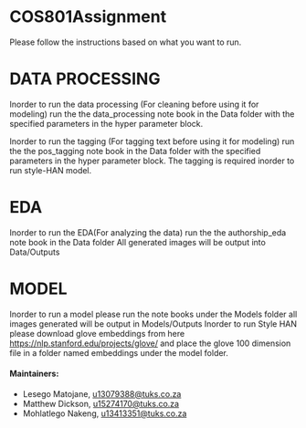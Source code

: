 # COS801Assignment
Please follow the instructions based on what you want to run.

# DATA PROCESSING
Inorder to run the data processing (For cleaning before using it for modeling) run the the data_processing note book in the Data folder
with the specified parameters in the hyper parameter block.

Inorder to run the tagging (For tagging text before using it for modeling) run the the pos_tagging note book in the Data folder
with the specified parameters in the hyper parameter block. The tagging is required inorder to run style-HAN model.

# EDA
Inorder to run the EDA(For analyzing the data) run the the authorship_eda note book in the Data folder
All generated images will be output into Data/Outputs

# MODEL
Inorder to run a model please run the note books under the Models folder all images generated will be output in Models/Outputs
Inorder to run Style HAN please download glove embeddings from here https://nlp.stanford.edu/projects/glove/ and place the glove 100 dimension file
in a folder named embeddings under the model folder.



#### Maintainers:
* Lesego Matojane, u13079388@tuks.co.za
* Matthew Dickson, u15274170@tuks.co.za
* Mohlatlego Nakeng, u13413351@tuks.co.za

